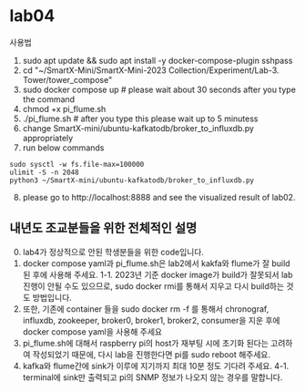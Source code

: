 # lab04

사용법

1. sudo apt update && sudo apt install -y docker-compose-plugin sshpass
2. cd "~/SmartX-Mini/SmartX-Mini-2023 Collection/Experiment/Lab-3. Tower/tower_compose"
3. sudo docker compose up # please wait about 30 seconds after you type the command
4. chmod +x pi_flume.sh
5. ./pi_flume.sh # after you type this please wait up to 5 minutess
6. change SmartX-mini/ubuntu-kafkatodb/broker_to_influxdb.py appropriately
7. run below commands

```
sudo sysctl -w fs.file-max=100000
ulimit -S -n 2048
python3 ~/SmartX-mini/ubuntu-kafkatodb/broker_to_influxdb.py
```

8. please go to http://localhost:8888 and see the visualized result of lab02.

## 내년도 조교분들을 위한 전체적인 설명

0. lab4가 정상적으로 안된 학생분들을 위한 code입니다.
1. docker compose yaml과 pi_flume.sh은 lab2에서 kakfa와 flume가 잘 build 된 후에 사용해 주세요.
   1-1. 2023년 기준 docker image가 build가 잘못되서 lab 진행이 안될 수도 있으므로, sudo docker rmi를 통해서 지우고 다시 build하는 것도 방법입니다.
2. 또한, 기존에 container 들을 sudo docker rm -f 를 통해서 chronograf, influxdb, zookeeper, broker0, broker1, broker2, consumer을 지운 후에 docker compose yaml을 사용해 주세요
3. pi_flume.sh에 대해서 raspberry pi의 host가 재부팅 시에 초기화 된다는 고려하여 작성되었기 때문에, 다시 lab을 진행한다면 pi를 sudo reboot 해주세요.
4. kafka와 flume간에 sink가 이루에 지기까지 최대 10분 정도 기다려 주세요.
   4-1. terminal에 sink만 출력되고 pi의 SNMP 정보가 나오지 않는 경우를 말합니다.

